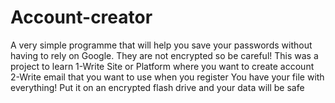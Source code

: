 # Account-creator
A very simple programme that will help you save your passwords without having to rely on Google.  They are not encrypted so be careful!
This was a project to learn
 1-Write Site or Platform where you want to create account
 2-Write email that you want to use when you register
 You have your file with everything!
 Put it on an encrypted flash drive and your data will be safe
